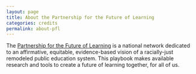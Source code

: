 ```yaml
---
layout: page
title: About the Partnership for the Future of Learning
categories: credits
permalink: about-pfl
---
```


The [Partnership for the Future of Learning](https://futureforlearning.org/) is a national network dedicated to an affirmative, equitable, evidence-based vision of a racially-just remodeled public education system. This playbook makes available research and tools to create a future of learning together, for all of us.
